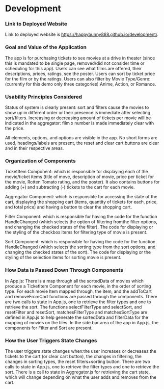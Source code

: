 # Development

### Link to Deployed Website
Link to deployed website is https://happybunny888.github.io/development/. 

### Goal and Value of the Application
The app is for purchasing tickets to see movies at a drive in theater (since this is mandated to be single page, removed/did not consider time or scheduling for this app). Users can see what films are offered, their descriptions, prices, ratings, see the poster. Users can sort by ticket price for the film or by the ratings. Users can also filter by Movie Type/Genre: (currently for this demo only three categories) Anime, Action, or Romance. 

### Usability Principles Considered
Status of system is clearly present: sort and filters cause the movies to show up in different order or their presence is immediate after selecting sort/filters. Increasing or decreasing amount of tickets per movie will be indicated in the aggregator: film x number is made immediately clear with the price.

All elements, options, and options are visible in the app. No short forms are used, headings/labels are present, the reset and clear cart buttons are clear and in their respective areas. 

### Organization of Components

TicketItem Component: which is responsible for displaying each of the movie/ticket items (title of move, description of movie, price per ticket for the movie, Rotten Tomato rating, and the poster). It also contains buttons for adding (+) and subtracting (-) tickets to the cart for each movie.

Aggregator Component: which is responsible for accessing the state of the cart, displaying the shopping cart (items, quantity of tickets for each, price, and total price) and having a button to clear the shopping cart.

Filter Component: which is responsible for having the code for the function HandleChanged (which selects the option of filtering fromthe filter options, and changing the checked states of the filter). The code for displaying or the styling of the checkbox items for filtering type of movie is present. 

Sort Component: which is responsible for having the code for the function HandleChanged (which selects the sorting type from the sort options, and changing the checked states of the sort). The code for displaying or the styling of the selection items for sorting movie is present. 

### How Data is Passed Down Through Components

In App.js: There is a map through all the sortedData of movies which produce a TicketItem Component for each movie, in the order of sorting type. For each movie Item mapped through, the item, and the addToCart and removeFromCart functions are passed through the components. There are two calls to state in App.js, one to retrieve the filter types and one to retrieve the sort. The functions selectFilterType and selectSort, and resetFilter and resetSort, matchesFilterType and matchesSortType are defined in App.js to help generate the sortedData and filterData for the mapping of movies on the tiles. In the side bar area of the app in App.js, the components for Filter and Sort are present.

### How the User Triggers State Changes
The user triggers state changes when:the user increases or decreases the tickets to the cart (or clear cart button), the changes in filtering, the changes in sorting types, the reset filters+sorting button. There are two calls to state in App.js, one to retrieve the filter types and one to retrieve the sort. There is a call to state in Aggregator.js for retrieving the cart state, which will change depending on what the user adds and removes from the cart.
